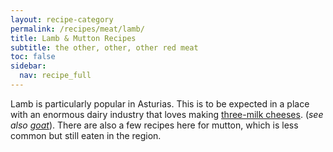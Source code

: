 ```yaml
---
layout: recipe-category
permalink: /recipes/meat/lamb/
title: Lamb & Mutton Recipes
subtitle: the other, other, other red meat
toc: false
sidebar:
  nav: recipe_full
---
```

Lamb is particularly popular in Asturias. This is to be expected in a place with an enormous dairy industry that loves making [three-milk cheeses](/culture/products/cheese/three-milk-cheeses/). (*see also [goat](/recipes/meat/goat/)*). There are also a few recipes here for mutton, which is less common but still eaten in the region. 
